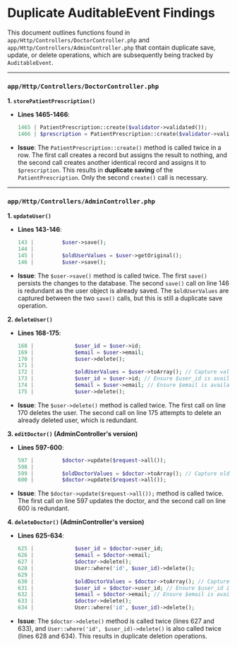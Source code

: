# Duplicate AuditableEvent Findings

This document outlines functions found in `app/Http/Controllers/DoctorController.php` and `app/Http/Controllers/AdminController.php` that contain duplicate save, update, or delete operations, which are subsequently being tracked by `AuditableEvent`.

---

### `app/Http/Controllers/DoctorController.php`

**1. `storePatientPrescription()`**
   *   **Lines 1465-1466**:
       ```php
       1465 | PatientPrescription::create($validator->validated());
       1466 | $prescription = PatientPrescription::create($validator->validated());
       ```
   *   **Issue**: The `PatientPrescription::create()` method is called twice in a row. The first call creates a record but assigns the result to nothing, and the second call creates another identical record and assigns it to `$prescription`. This results in **duplicate saving** of the `PatientPrescription`. Only the second `create()` call is necessary.

---

### `app/Http/Controllers/AdminController.php`

**1. `updateUser()`**
   *   **Lines 143-146**:
       ```php
       143 |         $user->save();
       144 | 
       145 |         $oldUserValues = $user->getOriginal();
       146 |         $user->save();
       ```
   *   **Issue**: The `$user->save()` method is called twice. The first `save()` persists the changes to the database. The second `save()` call on line 146 is redundant as the user object is already saved. The `$oldUserValues` are captured between the two `save()` calls, but this is still a duplicate save operation.

**2. `deleteUser()`**
   *   **Lines 168-175**:
       ```php
       168 |             $user_id = $user->id;
       169 |             $email = $user->email;
       170 |             $user->delete();
       171 | 
       172 |             $oldUserValues = $user->toArray(); // Capture values before deletion
       173 |             $user_id = $user->id; // Ensure $user_id is available after $user->toArray()
       174 |             $email = $user->email; // Ensure $email is available after $user->toArray()
       175 |             $user->delete();
       ```
   *   **Issue**: The `$user->delete()` method is called twice. The first call on line 170 deletes the user. The second call on line 175 attempts to delete an already deleted user, which is redundant.

**3. `editDoctor()` (AdminController's version)**
   *   **Lines 597-600**:
       ```php
       597 |         $doctor->update($request->all());
       598 | 
       599 |         $oldDoctorValues = $doctor->toArray(); // Capture old values
       600 |         $doctor->update($request->all());
       ```
   *   **Issue**: The `$doctor->update($request->all());` method is called twice. The first call on line 597 updates the doctor, and the second call on line 600 is redundant.

**4. `deleteDoctor()` (AdminController's version)**
   *   **Lines 625-634**:
       ```php
       625 |             $user_id = $doctor->user_id;
       626 |             $email = $doctor->email;
       627 |             $doctor->delete();
       628 |             User::where('id', $user_id)->delete();
       629 | 
       630 |             $oldDoctorValues = $doctor->toArray(); // Capture values before deletion
       631 |             $user_id = $doctor->user_id; // Ensure $user_id is available
       632 |             $email = $doctor->email; // Ensure $email is available
       633 |             $doctor->delete();
       634 |             User::where('id', $user_id)->delete();
       ```
   *   **Issue**: The `$doctor->delete()` method is called twice (lines 627 and 633), and `User::where('id', $user_id)->delete()` is also called twice (lines 628 and 634). This results in duplicate deletion operations.